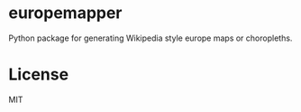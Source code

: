 # europemapper

Python package for generating Wikipedia style europe maps or choropleths.

# License
MIT
